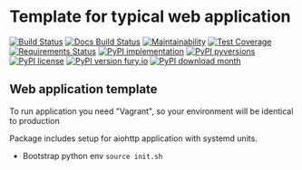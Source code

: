 # Template for typical web application 
[![Build Status](https://readthedocs.org/projects/unv_web_template/badge/?version=latest&style=flat)](https://readthedocs.org/projects/unv_web_template)
[![Docs Build Status](https://travis-ci.org/c137digital/unv_web_template.svg?branch=master)](https://travis-ci.org/c137digital/unv_web_template)
[![Maintainability](https://api.codeclimate.com/v1/badges/d55631dca90a900ce134/maintainability)](https://codeclimate.com/github/c137digital/unv_web_template/maintainability)
[![Test Coverage](https://api.codeclimate.com/v1/badges/d55631dca90a900ce134/test_coverage)](https://codeclimate.com/github/c137digital/unv_web_template/test_coverage)
[![Requirements Status](https://requires.io/github/c137digital/unv_web_template/requirements.svg?branch=master)](https://requires.io/github/c137digital/unv_web_template/requirements/?branch=master)
[![PyPI implementation](https://img.shields.io/pypi/implementation/unv_web_template.svg)](https://pypi.python.org/pypi/unv_web_template/)
[![PyPI pyversions](https://img.shields.io/pypi/pyversions/unv_web_template.svg)](https://pypi.python.org/pypi/unv_web_template/)
[![PyPI license](https://img.shields.io/pypi/l/unv_web_template.svg)](https://pypi.python.org/pypi/unv_web_template/)
[![PyPI version fury.io](https://badge.fury.io/py/unv_web_template.svg)](https://pypi.python.org/pypi/unv_web_template/)
[![PyPI download month](https://img.shields.io/pypi/dm/unv_web_template.svg)](https://pypi.python.org/pypi/unv_web_template/)

## Web application template

To run application you need "Vagrant", so your environment will be identical to production

Package includes setup for aiohttp application with systemd units.

- Bootstrap python env `source init.sh`
